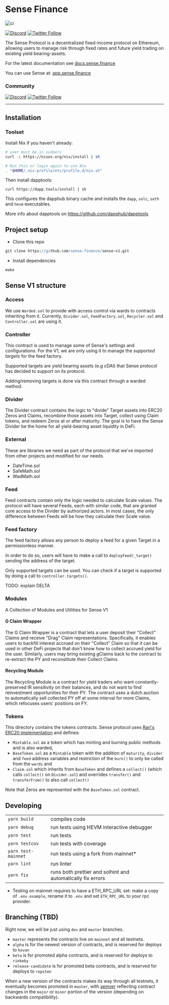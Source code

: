 # Sense Finance

![ci](https://github.com/sense-finance/sense-v1/actions/workflows/ci.yml/badge.svg)

[comment]: <> ([![codecov]&#40;https://codecov.io/gh/Sense/sense-v1/branch/develop/graph/badge.svg&#41;]&#40;https://codecov.io/gh/Sensefinance/sense;)
[comment]: <> ([![npm version]&#40;https://badge.fury.io/js/sense-finance.svg&#41;]&#40;https://badge.fury.io/js/sense-finance&#41;)
[![Discord](https://img.shields.io/discord/790088877381517322.svg?color=768AD4&label=discord&logo=https%3A%2F%2Fdiscordapp.com%2Fassets%2F8c9701b98ad4372b58f13fd9f65f966e.svg)](https://discordapp.com/channels/790088877381517322/)
[![Twitter Follow](https://img.shields.io/twitter/follow/senseprotocol.svg?label=senseprotocol&style=social)](https://twitter.com/senseprotocol)

The Sense Protocol is a decentralized fixed-income protocol on Ethereum, allowing users to manage risk through fixed rates and future yield trading on existing yield bearing-assets.

For the latest documentation see [docs.sense.finance](https://docs.sense.finance/)

You can use Sense at: [app.sense.finance](https://v)

### Community   

[![Discord](https://img.shields.io/discord/790088877381517322.svg?color=768AD4&label=discord&logo=https%3A%2F%2Fdiscordapp.com%2Fassets%2F8c9701b98ad4372b58f13fd9f65f966e.svg)](https://discordapp.com/channels/790088877381517322/) [![Twitter Follow](https://img.shields.io/twitter/follow/senseprotocol.svg?label=senseprotocol&style=social)](https://twitter.com/senseprotocol)

---

## Installation

### Toolset

Install Nix if you haven't already:

```sh
# user must be in sudoers
curl -L https://nixos.org/nix/install | sh

# Run this or login again to use Nix
. "$HOME/.nix-profile/etc/profile.d/nix.sh"
```

Then install dapptools:

```
curl https://dapp.tools/install | sh
```
This configures the dapphub binary cache and installs the `dapp`, `solc`, `seth` and `hevm` executables.

More info about dapptools on https://github.com/dapphub/dapptools

## Project setup
- Clone this repo
```coffeescript
git clone https://github.com/sense-finance/sense-v1.git
```
- Install dependencies
```
make
```

## Sense V1 structure

### Access
We use `Warded.sol` to provide with access control via wards to contracts inheriting from it. Currently, `Divider.sol`, `FeedFactory.sol`, `Recycler.sol` and `Controller.sol` are using it.

### Controller
This contract is used to manage some of Sense's settings and configurations. For the V1, we are only using it to manage the *supported targets* for the feed factory.

Supported targets are yield bearing assets (e.g cDAI) that Sense protocol has decided to support on its protocol.

Adding/removing targets is done via this contract through a warded method.

### Divider
The Divider contract contains the logic to "divide" Target assets into ERC20 Zeros and Claims, recombine those assets into Target, collect using Claim tokens, and redeem Zeros at or after maturity. The goal is to have the Sense Divider be the home for all yield-bearing asset liquidity in DeFi.

### External
These are libraries we need as part of the protocol that we've imported from other projects and modified for our needs.
- DateTime.sol
- SafeMath.sol
- WadMath.sol

### Feed
Feed contracts contain only the logic needed to calculate Scale values. The protocol will have several Feeds, each with similar code, that are granted core access to the Divider by authorized actors. In most cases, the only difference between Feeds will be how they calculate their Scale value.

### Feed factory
The feed factory allows any person to deploy a feed for a given Target in a permissionless manner.

In order to do so, users will have to make a call to `deployFeed(_target)` sending the address of the target.

Only supported targets can be used. You can check if a target is supported by doing a call to `controller.targets()`.

TODO: explain DELTA

### Modules

A Collection of Modules and Utilities for Sense V1

#### G Claim Wrapper

The G Claim Wrapper is a contract that lets a user deposit their "Collect" Claims and receive "Drag" Claim representations. Specifically, it enables users to backfill interest accrued on their "Collect" Claim so that it can be used in other DeFi projects that don't know how to collect accrued yield for the user. Similarly, users may bring existing gClaims back to the contract to re-extract the PY and reconstitute their Collect Claims.

#### Recycling Module

The Recycling Module is a contract for yield traders who want constantly-preserved IR sensitivity on their balances, and do not want to find reinvestment opportunities for their PY. The contract uses a dutch auction to automatically sell collected PY off at some interval for more Claims, which refocuses users' positions on FY.

### Tokens
This directory contains the tokens contracts. Sense protocol uses [Rari's ERC20 implementation](https://github.com/Rari-Capital/solmate/blob/main/src/erc20/ERC20.sol) and defines:
- `Mintable.sol` as a token which has minting and burning public methods and is also warded,
- `BaseToken.sol` as a `Mintable` token with the addition of `maturity`, `divider` and `feed` address variables and restriction of the `burn()` to only be called from the `wards` and
- `Claim.sol` which inherits from `BaseToken` and defines a `collect()` (which calls `collect()` on `Divider.sol`) and overrides  `transfer()` and `transferFrom()` to also call `collect()`

Note that Zeros are represented with the `BaseToken.sol` contract.

## Developing
|       |   	|
|---	|---	|
| `yarn build` | compiles code  |
| `yarn debug` | run tests using HEVM interactive debugger |
| `yarn test`  | run tests   	|
| `yarn testcov`  | run tests with coverage  	|
| `yarn test-mainnet`  | run tests using a fork from mainnet* |
| `yarn lint`  | run linter |
| `yarn fix`   | runs both prettier and solhint and automatically fix errors |

* Testing on mainnet requires to have a ETH_RPC_URL set: make a copy of `.env.example`, rename it to `.env`  and set `ETH_RPC_URL` to your rpc provider.

## Branching (TBD)

Right now, we will be just using `dev` and  `master` branches.

- `master` represents the contracts live on `mainnet` and all testnets.
- `alpha` is for the newest version of contracts, and is reserved for deploys to `kovan`
- `beta` is for promoted alpha contracts, and is reserved for deploys to `rinkeby`
- `release-candidate` is for promoted beta contracts, and is reserved for deploys to `ropsten`

When a new version of the contracts makes its way through all testnets, it eventually becomes promoted in `master`, with [semver](https://semver.org/) reflecting contract changes in the `major` or `minor` portion of the version (depending on backwards compatibility).